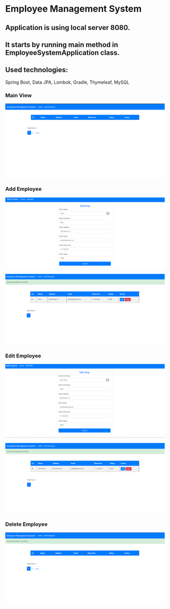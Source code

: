 # Employee Management System

## Application is using local server 8080.
## It starts by running main method in EmployeeSystemApplication class.

## Used technologies:
Spring Boot,
Data JPA,
Lombok,
Gradle,
Thymeleaf,
MySQL

### Main View 
![](src/main/resources/screenshots/mainView.png)

### Add Employee
![](src/main/resources/screenshots/add.png)

![](src/main/resources/screenshots/added.png)

### Edit Employee
![](src/main/resources/screenshots/edit.png)

![](src/main/resources/screenshots/edited.png)

### Delete Employee
![](src/main/resources/screenshots/deleted.png)
